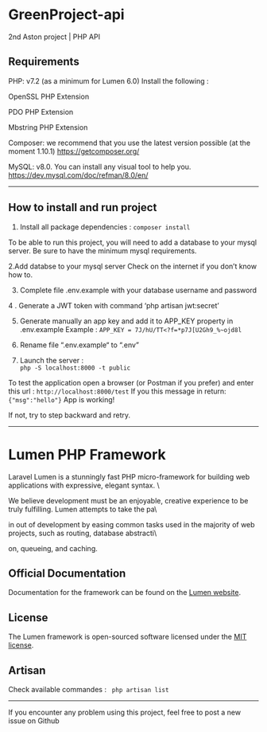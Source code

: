 # GreenProject-api 

2nd Aston project |  PHP API 


## Requirements 

PHP: v7.2 (as a minimum for Lumen 6.0)  Install the following : 

OpenSSL PHP Extension 

PDO PHP Extension 

Mbstring PHP Extension  

Composer: we recommend that you use the latest version possible (at the moment 1.10.1) 
https://getcomposer.org/

MySQL: v8.0. You can install any visual tool to help you. 
https://dev.mysql.com/doc/refman/8.0/en/

---------------------------------------------- 

## How to install and run project 
 
1. Install all package dependencies : 
`composer install` 
 
To be able to run this project, you will need to add a database to your mysql server. 
Be sure to have the minimum mysql requirements. 
 
2.Add databse to your mysql server
Check on the internet if you don’t know how to. 

3. Complete file .env.example with your database username and password

4 . Generate a JWT token with command ‘php artisan jwt:secret’

5. Generate manually an app key and add it to APP_KEY property in .env.example
Example : `APP_KEY = 7J/hU/TT<?f=*p7J[U2Gh9_%~ojd8l`

6. Rename file “.env.example“ to “.env”
 
7. Launch the server :  
`php -S localhost:8000 -t public` 
 
To test the application open a browser (or Postman if you prefer) and enter this url : 
` http://localhost:8000/test `
If you this message in return: 
` {"msg":"hello"} `
App is working!

If not, try to step backward and retry.

---------------------------------------------- 


# Lumen PHP Framework 

 Laravel Lumen is a stunningly fast PHP micro-framework for building web applications with expressive, elegant syntax. \ 

We believe development must be an enjoyable, creative experience to be truly fulfilling. Lumen attempts to take the pa\ 

in out of development by easing common tasks used in the majority of web projects, such as routing, database abstracti\ 

on, queueing, and caching. 

## Official Documentation  

Documentation for the framework can be found on the [Lumen website](https://lumen.laravel.com/docs).  

## License 

The Lumen framework is open-sourced software licensed under the [MIT license](https://opensource.org/licenses/MIT). 

 
## Artisan 
 
Check available commandes : 
` php artisan list` 


---------------------------------------------- 

If you encounter any problem using this project, feel free to post a new issue on Github
